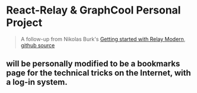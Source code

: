 # React-Relay & GraphCool Personal Project

> A follow-up from Nikolas Burk's [Getting started with Relay Modern](https://blog.graph.cool/getting-started-with-relay-modern-46f8de6bd6ec),
> [github source](https://github.com/graphcool-examples/react-graphql/tree/master/quickstart-with-relay-modern)

## will be personally modified to be a bookmarks page for the technical tricks on the Internet, with a log-in system.
